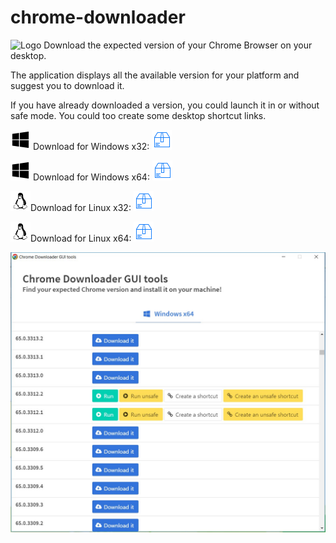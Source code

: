 # chrome-downloader
<img src="https://raw.githubusercontent.com/rochejul/chrome-downloader/master/documentation/assets/app.ico" alt="Logo" width="32" height="32" /> Download the expected version of your Chrome Browser on your desktop.

The application displays all the available version for your platform and suggest you to download it.

If you have already downloaded a version, you could launch it in or without safe mode. You could too create some desktop shortcut links.

<img src="https://raw.githubusercontent.com/rochejul/chrome-downloader/master/documentation/assets/windows.png" alt="Windows x32" width="32" height="32" /> Download for Windows x32: <a href="https://github.com/rochejul/chrome-downloader/releases/download/v1.0.3/chrome-downloader-gui-win32-ia32.zip"><img src="https://raw.githubusercontent.com/rochejul/chrome-downloader/master/documentation/assets/package.png" alt="Package" width="32" height="32" /></a>

<img src="https://raw.githubusercontent.com/rochejul/chrome-downloader/master/documentation/assets/windows.png" alt="Windows x64" width="32" height="32" /> Download for Windows x64: <a href="https://github.com/rochejul/chrome-downloader/releases/download/v1.0.3/chrome-downloader-gui-win32-x64.zip"><img src="https://raw.githubusercontent.com/rochejul/chrome-downloader/master/documentation/assets/package.png" alt="Package" width="32" height="32" /></a>



<img src="https://raw.githubusercontent.com/rochejul/chrome-downloader/master/documentation/assets/linux.png" alt="Linux x32" width="32" height="32" />Download for Linux x32: <a href="https://github.com/rochejul/chrome-downloader/releases/download/v1.0.3/chrome-downloader-gui-linux-ia32.zip"><img src="https://raw.githubusercontent.com/rochejul/chrome-downloader/master/documentation/assets/package.png" alt="Package" width="32" height="32" /></a>

<img src="https://raw.githubusercontent.com/rochejul/chrome-downloader/master/documentation/assets/linux.png" alt="Linux x64" width="32" height="32" />Download for Linux x64: <a href="https://github.com/rochejul/chrome-downloader/releases/download/v1.0.3/chrome-downloader-gui-linux-x64.zip"><img src="https://raw.githubusercontent.com/rochejul/chrome-downloader/master/documentation/assets/package.png" alt="Package" width="32" height="32" /></a>



![The application in action](https://raw.githubusercontent.com/rochejul/chrome-downloader/master/documentation/assets/main-screenshot.jpg)
